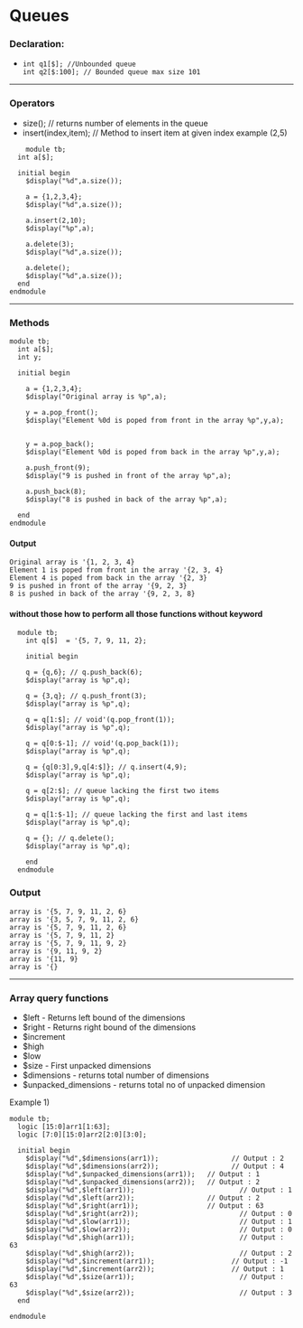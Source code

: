 # Queues

### Declaration:
  - ```
    int q1[$]; //Unbounded queue
    int q2[$:100]; // Bounded queue max size 101
    ```
-------------------
### Operators 
  - size(); // returns number of elements in the queue
  - insert(index,item); // Method to insert item at given index example (2,5)
```    
    module tb;
  int a[$];
  
  initial begin
    $display("%d",a.size());
    
    a = {1,2,3,4};
    $display("%d",a.size());
    
    a.insert(2,10);
    $display("%p",a);
    
    a.delete(3);
    $display("%d",a.size());
    
    a.delete();
    $display("%d",a.size());
  end
endmodule
```
------------------
### Methods
```
module tb;
  int a[$];
  int y;
  
  initial begin
    
    a = {1,2,3,4};
    $display("Original array is %p",a);
    
    y = a.pop_front();
    $display("Element %0d is poped from front in the array %p",y,a);
    
    
    y = a.pop_back();
    $display("Element %0d is poped from back in the array %p",y,a);
    
    a.push_front(9);
    $display("9 is pushed in front of the array %p",a);
    
    a.push_back(8);
    $display("8 is pushed in back of the array %p",a);
    
  end
endmodule
  ```
#### Output
```
Original array is '{1, 2, 3, 4} 
Element 1 is poped from front in the array '{2, 3, 4} 
Element 4 is poped from back in the array '{2, 3} 
9 is pushed in front of the array '{9, 2, 3} 
8 is pushed in back of the array '{9, 2, 3, 8}
```
#### without those how to perform all those functions without keyword
```
  module tb;
    int q[$]  = '{5, 7, 9, 11, 2};
    
    initial begin
    
    q = {q,6}; // q.push_back(6);
    $display("array is %p",q);
    
    q = {3,q}; // q.push_front(3);
    $display("array is %p",q);
    
    q = q[1:$]; // void'(q.pop_front(1));
    $display("array is %p",q);
    
    q = q[0:$-1]; // void'(q.pop_back(1));
    $display("array is %p",q);
    
    q = {q[0:3],9,q[4:$]}; // q.insert(4,9);
    $display("array is %p",q);
      
    q = q[2:$]; // queue lacking the first two items
    $display("array is %p",q);
    
    q = q[1:$-1]; // queue lacking the first and last items
    $display("array is %p",q);
    
    q = {}; // q.delete();
    $display("array is %p",q);    
      
    end
  endmodule
```
### Output
```
array is '{5, 7, 9, 11, 2, 6} 
array is '{3, 5, 7, 9, 11, 2, 6} 
array is '{5, 7, 9, 11, 2, 6} 
array is '{5, 7, 9, 11, 2} 
array is '{5, 7, 9, 11, 9, 2} 
array is '{9, 11, 9, 2} 
array is '{11, 9} 
array is '{}
```
-------------------------
### Array query functions
  * $left - Returns left bound of the dimensions
  * $right - Returns right bound of the dimensions
  * $increment
  * $high
  * $low
  * $size - First unpacked dimensions
  * $dimensions - returns total number of dimensions 
  * $unpacked_dimensions - returns total no of unpacked dimension

Example 1)
```
module tb;
  logic [15:0]arr1[1:63];
  logic [7:0][15:0]arr2[2:0][3:0];
  
  initial begin
    $display("%d",$dimensions(arr1));			       // Output : 2
    $display("%d",$dimensions(arr2));			       // Output : 4
    $display("%d",$unpacked_dimensions(arr1));	 // Output : 1
    $display("%d",$unpacked_dimensions(arr2));	 // Output : 2
    $display("%d",$left(arr1)); 				         // Output : 1
    $display("%d",$left(arr2));                  // Output : 2
    $display("%d",$right(arr1));                 // Output : 63
    $display("%d",$right(arr2));				         // Output : 0
    $display("%d",$low(arr1));					         // Output : 1
    $display("%d",$low(arr2));					         // Output : 0
    $display("%d",$high(arr1));					         // Output : 63
    $display("%d",$high(arr2));					         // Output : 2
    $display("%d",$increment(arr1));			       // Output : -1
    $display("%d",$increment(arr2));			       // Output : 1
    $display("%d",$size(arr1));					         // Output : 63
    $display("%d",$size(arr2));					         // Output : 3
  end

endmodule
```



    
    
